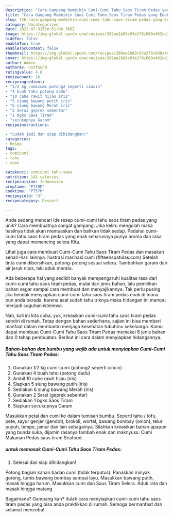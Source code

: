 ```yaml
---
description: "Cara Gampang Membikin Cumi-Cumi Tahu Saos Tiram Pedas yang Enak"
title: "Cara Gampang Membikin Cumi-Cumi Tahu Saos Tiram Pedas yang Enak"
slug: 726-cara-gampang-membikin-cumi-cumi-tahu-saos-tiram-pedas-yang-enak
category: Uncategorized
date: 2022-07-31T16:51:06.366Z
image: https://img-global.cpcdn.com/recipes/289ae1b89c93e279/680x482cq70/cumi-cumi-tahu-saos-tiram-pedas-foto-resep-utama.jpg
hideToc: false
enableToc: true
enableTocContent: false
thumbnail: https://img-global.cpcdn.com/recipes/289ae1b89c93e279/680x482cq70/cumi-cumi-tahu-saos-tiram-pedas-foto-resep-utama.jpg
cover: https://img-global.cpcdn.com/recipes/289ae1b89c93e279/680x482cq70/cumi-cumi-tahu-saos-tiram-pedas-foto-resep-utama.jpg
author: Admin
authorAv: notfound
ratingvalue: 4.8
reviewcount: 16
recipeingredient:
- "1/2 kg cumicumi potong2 seperti cincin"
- "4 buah tahu potong dadu"
- "10 cabe rawit hijau iris"
- "5 siung bawang putih iris"
- "6 siung bawang Merah iris"
- "2 Serai geprek sebentar"
- "1 bgks Saos Tiram"
- "secukupnya Garam"
recipeinstructions:

- "Sudah jadi dan siap dihidangkan!"
categories:
- Resep
tags:
- cumicumi
- tahu
- saos

katakunci: cumicumi tahu saos 
nutrition: 143 calories
recipecuisine: Indonesian
preptime: "PT19M"
cooktime: "PT57M"
recipeyield: "3"
recipecategory: Dessert

---
```





Anda sedang mencari ide resep cumi-cumi tahu saos tiram pedas yang unik? Cara membuatnya sangat gampang. Jika keliru mengolah maka hasilnya tidak akan memuaskan dan bahkan tidak sedap. Padahal cumi-cumi tahu saos tiram pedas yang enak seharusnya punya aroma dan rasa yang dapat memancing selera Kita.





Lihat juga cara membuat Cumi-Cumi Tahu Saos Tiram Pedas dan masakan sehari-hari lainnya. Ilustrasi marinasi cumi (fifteenspatulas.com) Setelah tinta cumi dibersihkan, potong-potong sesuai selera. Tambahkan garam dan air jeruk nipis, lalu aduk merata.

Ada beberapa hal yang sedikit banyak mempengaruhi kualitas rasa dari cumi-cumi tahu saos tiram pedas, mulai dari jenis bahan, lalu pemilihan bahan segar sampai cara membuat dan menyajikannya. Tak perlu pusing jika hendak menyiapkan cumi-cumi tahu saos tiram pedas enak di mana pun anda berada, karena asal sudah tahu triknya maka hidangan ini mampu menjadi suguhan istimewa.






Nah, kali ini kita coba, yuk, kreasikan cumi-cumi tahu saos tiram pedas sendiri di rumah. Tetap dengan bahan sederhana, sajian ini bisa memberi manfaat dalam membantu menjaga kesehatan tubuhmu sekeluarga. Kamu dapat membuat Cumi-Cumi Tahu Saos Tiram Pedas memakai 8 jenis bahan dan 0 tahap pembuatan. Berikut ini cara dalam menyiapkan hidangannya.

<!--inarticleads1-->

##### Bahan-bahan dan bumbu yang wajib ada untuk menyiapkan Cumi-Cumi Tahu Saos Tiram Pedas:

1. Gunakan 1/2 kg cumi-cumi (potong2 seperti cincin)
1. Gunakan 4 buah tahu (potong dadu)
1. Ambil 10 cabe rawit hijau (iris)
1. Siapkan 5 siung bawang putih (iris)
1. Sediakan 6 siung bawang Merah (iris)
1. Gunakan 2 Serai (geprek sebentar)
1. Sediakan 1 bgks Saos Tiram
1. Siapkan secukupnya Garam


Masukkan petai dan cumi ke dalam tumisan bumbu. Seperti tahu / tofu, pete, sayur genjer (gendot), brokoli, wortel, bawang bombay (onion), telur puyuh, tempe, jamur dan lain sebagainya. Silahkan kreasikan bahan apapun yang bunda suka, dijamin rasanya tambah enak dan maknyuss. Cumi Makanan Pedas saus tiram Seafood. 

<!--inarticleads2-->

#####  untuk memasak Cumi-Cumi Tahu Saos Tiram Pedas:


1. Selesai dan siap dihidangkan!

Potong bagian kanan badan cumi (tidak terputus). Panaskan minyak goreng, tumis bawang bombay sampai layu. Masukkan bawang putih, masak hingga harum. Masukkan cumi dan Saus Tiram Selera. Aduk rata dan masak hingga matang. 

Bagaimana? Gampang kan? Itulah cara menyiapkan cumi-cumi tahu saos tiram pedas yang bisa anda praktikkan di rumah. Semoga bermanfaat dan selamat mencoba!
